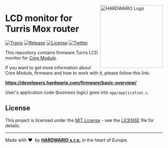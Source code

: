 <a href="https://www.hardwario.com/"><img src="https://www.hardwario.com/ci/assets/hw-logo.svg" width="200" alt="HARDWARIO Logo" align="right"></a>

# LCD monitor for Turris Mox router

[![Travis](https://img.shields.io/travis/bigclownprojects/bcf-radio-turris-lcd-monitor/master.svg)](https://travis-ci.org/bigclownprojects/bcf-radio-turris-lcd-monitor)
[![Release](https://img.shields.io/github/release/bigclownprojects/bcf-radio-turris-lcd-monitor.svg)](https://github.com/bigclownprojects/bcf-radio-turris-lcd-monitor/releases)
[![License](https://img.shields.io/github/license/bigclownprojects/bcf-radio-turris-lcd-monitor.svg)](https://github.com/bigclownprojects/bcf-radio-turris-lcd-monitor/blob/master/LICENSE)
[![Twitter](https://img.shields.io/twitter/follow/hardwario_en.svg?style=social&label=Follow)](https://twitter.com/hardwario_en)

This repository contains firmware Turris LCD monitor for [Core Module](https://shop.bigclown.com/core-module).

If you want to get more information about Core Module, firmware and how to work with it, please follow this link:

**https://developers.hardwario.com/firmware/basic-overview/**

User's application code (business logic) goes into `app/application.c`.

## License

This project is licensed under the [MIT License](https://opensource.org/licenses/MIT/) - see the [LICENSE](LICENSE) file for details.

---

Made with &#x2764;&nbsp; by [**HARDWARIO s.r.o.**](https://www.hardwario.com/) in the heart of Europe.
